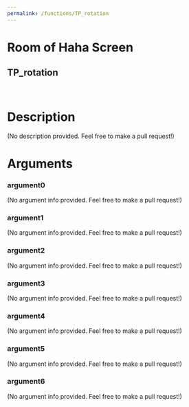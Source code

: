 ```yaml
---
permalink: /functions/TP_rotation
---
```

# Room of Haha Screen  
## TP_rotation  
&nbsp;  
# Description  
(No description provided. Feel free to make a pull request!) 
&nbsp;  
# Arguments
### argument0
(No argument info provided. Feel free to make a pull request!)
&nbsp;  
### argument1
(No argument info provided. Feel free to make a pull request!)
&nbsp;  
### argument2
(No argument info provided. Feel free to make a pull request!)
&nbsp;  
### argument3
(No argument info provided. Feel free to make a pull request!)
&nbsp;  
### argument4
(No argument info provided. Feel free to make a pull request!)
&nbsp;  
### argument5
(No argument info provided. Feel free to make a pull request!)
&nbsp;  
### argument6
(No argument info provided. Feel free to make a pull request!)
&nbsp;  


